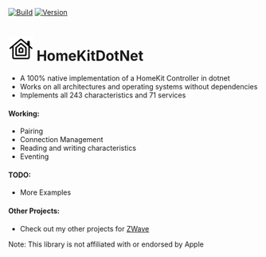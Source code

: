 [![Build](https://github.com/SmartHomeOS/HomeKitDotNet/actions/workflows/dotnet.yml/badge.svg)](https://github.com/SmartHomeOS/HomeKitDotNet/actions/workflows/dotnet.yml)
[![Version](https://img.shields.io/nuget/v/HomeKitDotNet.svg)](https://www.nuget.org/packages/HomeKitDotNet)
# <img src="HomeKitDotNet/logo.png" height="50"> HomeKitDotNet 
* A 100% native implementation of a HomeKit Controller in dotnet
* Works on all architectures and operating systems without dependencies
* Implements all 243 characteristics and 71 services

#### Working:
* Pairing
* Connection Management
* Reading and writing characteristics
* Eventing

#### TODO:
* More Examples

#### Other Projects:
* Check out my other projects for [ZWave](https://github.com/SmartHomeOS/ZWaveDotNet)

Note:
This library is not affiliated with or endorsed by Apple